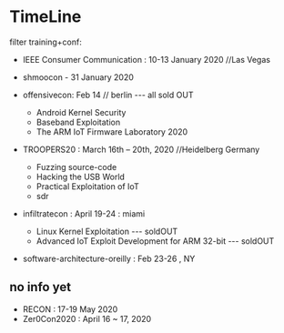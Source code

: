 # TimeLine

filter training+conf:

* IEEE Consumer Communication : 10-13 January 2020 //Las Vegas
* shmoocon - 31 January 2020
* offensivecon: Feb 14 // berlin	--- all sold OUT
	* Android Kernel Security
	* Baseband Exploitation
	* The ARM IoT Firmware Laboratory 2020



* TROOPERS20 : March 16th – 20th, 2020 //Heidelberg Germany
	* Fuzzing source-code 
	* Hacking the USB World
	* Practical Exploitation of IoT
	* sdr
* infiltratecon : April 19-24 : miami
	* Linux Kernel Exploitation  --- soldOUT
	* Advanced IoT Exploit Development for ARM 32-bit  --- soldOUT

* software-architecture-oreilly : Feb 23-26 , NY
	
## no info yet

* RECON : 17-19 May 2020 
* Zer0Con2020 : April 16 ~ 17, 2020

